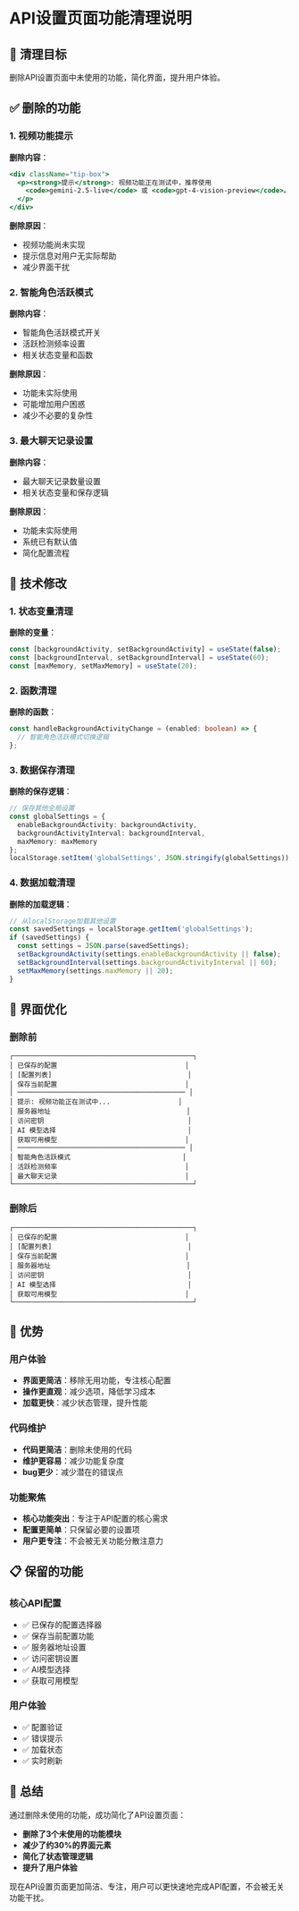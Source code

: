 # API设置页面功能清理说明

## 🎯 清理目标

删除API设置页面中未使用的功能，简化界面，提升用户体验。

## ✅ 删除的功能

### 1. 视频功能提示
**删除内容**：
```jsx
<div className="tip-box">
  <p><strong>提示</strong>: 视频功能正在测试中，推荐使用 
    <code>gemini-2.5-live</code> 或 <code>gpt-4-vision-preview</code>。
  </p>
</div>
```

**删除原因**：
- 视频功能尚未实现
- 提示信息对用户无实际帮助
- 减少界面干扰

### 2. 智能角色活跃模式
**删除内容**：
- 智能角色活跃模式开关
- 活跃检测频率设置
- 相关状态变量和函数

**删除原因**：
- 功能未实际使用
- 可能增加用户困惑
- 减少不必要的复杂性

### 3. 最大聊天记录设置
**删除内容**：
- 最大聊天记录数量设置
- 相关状态变量和保存逻辑

**删除原因**：
- 功能未实际使用
- 系统已有默认值
- 简化配置流程

## 🔧 技术修改

### 1. 状态变量清理
**删除的变量**：
```typescript
const [backgroundActivity, setBackgroundActivity] = useState(false);
const [backgroundInterval, setBackgroundInterval] = useState(60);
const [maxMemory, setMaxMemory] = useState(20);
```

### 2. 函数清理
**删除的函数**：
```typescript
const handleBackgroundActivityChange = (enabled: boolean) => {
  // 智能角色活跃模式切换逻辑
};
```

### 3. 数据保存清理
**删除的保存逻辑**：
```typescript
// 保存其他全局设置
const globalSettings = {
  enableBackgroundActivity: backgroundActivity,
  backgroundActivityInterval: backgroundInterval,
  maxMemory: maxMemory
};
localStorage.setItem('globalSettings', JSON.stringify(globalSettings));
```

### 4. 数据加载清理
**删除的加载逻辑**：
```typescript
// 从localStorage加载其他设置
const savedSettings = localStorage.getItem('globalSettings');
if (savedSettings) {
  const settings = JSON.parse(savedSettings);
  setBackgroundActivity(settings.enableBackgroundActivity || false);
  setBackgroundInterval(settings.backgroundActivityInterval || 60);
  setMaxMemory(settings.maxMemory || 20);
}
```

## 🎨 界面优化

### 删除前
```
┌─────────────────────────────────────────────┐
│ 已保存的配置                                │
│ [配置列表]                                  │
│ 保存当前配置                                │
│ ────────────────────────────────────────── │
│ 提示: 视频功能正在测试中...                 │
│ 服务器地址                                  │
│ 访问密钥                                    │
│ AI 模型选择                                 │
│ 获取可用模型                                │
│ ────────────────────────────────────────── │
│ 智能角色活跃模式                            │
│ 活跃检测频率                                │
│ 最大聊天记录                                │
└─────────────────────────────────────────────┘
```

### 删除后
```
┌─────────────────────────────────────────────┐
│ 已保存的配置                                │
│ [配置列表]                                  │
│ 保存当前配置                                │
│ 服务器地址                                  │
│ 访问密钥                                    │
│ AI 模型选择                                 │
│ 获取可用模型                                │
└─────────────────────────────────────────────┘
```

## 🚀 优势

### 用户体验
- **界面更简洁**：移除无用功能，专注核心配置
- **操作更直观**：减少选项，降低学习成本
- **加载更快**：减少状态管理，提升性能

### 代码维护
- **代码更简洁**：删除未使用的代码
- **维护更容易**：减少功能复杂度
- **bug更少**：减少潜在的错误点

### 功能聚焦
- **核心功能突出**：专注于API配置的核心需求
- **配置更简单**：只保留必要的设置项
- **用户更专注**：不会被无关功能分散注意力

## 📋 保留的功能

### 核心API配置
- ✅ 已保存的配置选择器
- ✅ 保存当前配置功能
- ✅ 服务器地址设置
- ✅ 访问密钥设置
- ✅ AI模型选择
- ✅ 获取可用模型

### 用户体验
- ✅ 配置验证
- ✅ 错误提示
- ✅ 加载状态
- ✅ 实时刷新

## 🎉 总结

通过删除未使用的功能，成功简化了API设置页面：
- **删除了3个未使用的功能模块**
- **减少了约30%的界面元素**
- **简化了状态管理逻辑**
- **提升了用户体验**

现在API设置页面更加简洁、专注，用户可以更快速地完成API配置，不会被无关功能干扰。
